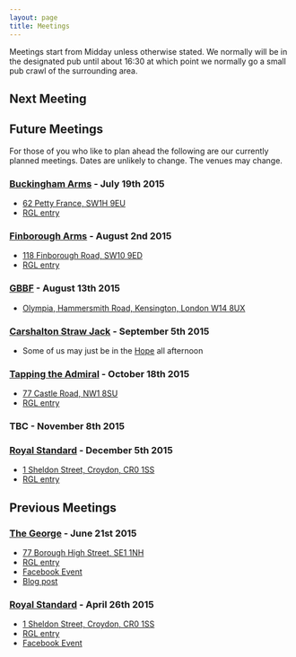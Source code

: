 ```yaml
---
layout: page
title: Meetings
---
```


Meetings start from Midday unless otherwise stated. We normally will be in the designated pub until about 16:30 at which point we normally go a small pub crawl of the surrounding area.


## Next Meeting ##


## Future Meetings ##

For those of you who like to plan ahead the following are our currently planned meetings. Dates are unlikely to change. The venues may change.

### [Buckingham Arms](http://www.youngs.co.uk/pubs/buckingham-arms) - July 19th 2015 ###

- [62 Petty France, SW1H 9EU](http://www.openstreetmap.org/?mlat=51.499115950148&mlon=-0.136823134881766&zoom=15)
- [RGL entry](http://london.randomness.org.uk/wiki.cgi?Buckingham_Arms,_SW1H_9EU)

### [Finborough Arms](http://www.finborougharms.co.uk) - August 2nd 2015 ###

- [118 Finborough Road, SW10 9ED](http://www.openstreetmap.org/?mlat=51.4865965486257&mlon=-0.190108559501582&zoom=15)
- [RGL entry](http://london.randomness.org.uk/wiki.cgi?Finborough_Arms,_SW10_9ED)

### [GBBF](http://gbbf.org.uk/) - August 13th 2015 ###

- [Olympia, Hammersmith Road, Kensington, London W14 8UX](http://osm.org/go/euun04xv?m=&way=27789986)

### [Carshalton Straw Jack](http://www.strawjack.co.uk/) - September 5th 2015 ###

- Some of us may just be in the [Hope](http://hopecarshalton.co.uk/) all afternoon

### [Tapping the Admiral](http://www.tappingtheadmiral.co.uk/) - October 18th 2015 ###

- [77 Castle Road, NW1 8SU](http://www.openstreetmap.org/?mlat=51.5453144583372&mlon=-0.146171965369918&zoom=15)
- [RGL entry](http://london.randomness.org.uk/wiki.cgi?Tapping_The_Admiral,_NW1_8SU)

### TBC - November 8th 2015 ###

### [Royal Standard](http://www.royalstandard-croydon.co.uk/) - December 5th 2015 ###

- [1 Sheldon Street, Croydon, CR0 1SS](http://osm.org/go/euuo92xaB-)
- [RGL entry](http://london.randomness.org.uk/wiki.cgi?Royal_Standard%2C_CR0_1SS)


## Previous Meetings ##

### [The George](http://www.george-southwark.co.uk/) - June 21st 2015 ###

- [77 Borough High Street, SE1 1NH](http://www.openstreetmap.org/?mlat=51.504183110177&mlon=-0.0901616522391727&zoom=15#map=15/51.5042/-0.0902)
- [RGL entry](http://london.randomness.org.uk/wiki.cgi?George,_SE1_1NH)
- [Facebook Event](https://www.facebook.com/events/876596112401261/)
- [Blog post](http://capitalbeards.org.uk/2015/06/05/Midsummer-Beardness-June-2015/)

### [Royal Standard](http://www.royalstandard-croydon.co.uk/) - April 26th 2015

- [1 Sheldon Street, Croydon, CR0 1SS](http://osm.org/go/euuo92xaB-)
- [RGL entry](http://london.randomness.org.uk/wiki.cgi?Royal_Standard%2C_CR0_1SS)
- [Facebook Event](https://www.facebook.com/events/1622758831291753/)


